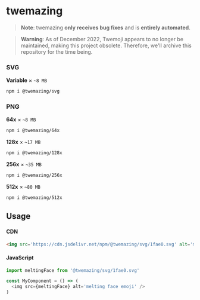 # twemazing

> **Note**: twemazing **only receives bug fixes** and is **entirely automated**.

> **Warning**: As of December 2022, Twemoji appears to no longer be maintained, making this project obsolete. Therefore, we'll archive this repository for the time being.

### SVG

**Variable** × `~8 MB`

```bash
npm i @twemazing/svg
```

### PNG

**64x** × `~8 MB`

```bash
npm i @twemazing/64x
```

**128x** × `~17 MB`

```bash
npm i @twemazing/128x
```

**256x** × `~35 MB`

```bash
npm i @twemazing/256x
```

**512x** × `~80 MB`

```bash
npm i @twemazing/512x
```

## Usage

#### CDN

```html
<img src='https://cdn.jsdelivr.net/npm/@twemazing/svg/1fae0.svg' alt='melting face emoji' />
```

#### JavaScript

```js
import meltingFace from '@twemazing/svg/1fae0.svg'

const MyComponent = () => (
  <img src={meltingFace} alt='melting face emoji' />
)
```
